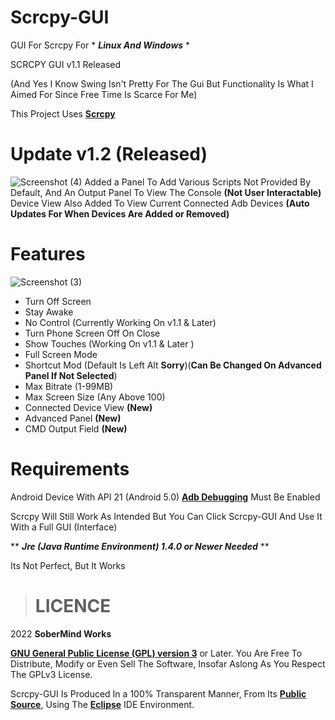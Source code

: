 # Scrcpy-GUI
GUI For Scrcpy For * ***Linux And Windows*** *

SCRCPY GUI v1.1 Released

(And Yes I Know Swing Isn't Pretty For The Gui But Functionality Is What I Aimed For Since Free Time Is Scarce For Me)

This Project Uses [**Scrcpy** ](https://github.com/Genymobile/scrcpy)

# Update v1.2 (Released)

![Screenshot (4)](https://user-images.githubusercontent.com/49514654/162144970-85304ebe-14d4-4ee1-bdb7-e75296983d35.png)
Added a Panel To Add Various Scripts Not Provided By Default, And An Output Panel To View The Console **(Not User Interactable)**
Device View Also Added To View Current Connected Adb Devices **(Auto Updates For When Devices Are Added or Removed)**

# Features 
![Screenshot (3)](https://user-images.githubusercontent.com/49514654/162143629-5ea8dd88-7669-4a8e-aab8-a0c9c2bc19a9.png)
- Turn Off Screen
- Stay Awake
- No Control (Currently Working On v1.1 & Later)
- Turn Phone Screen Off On Close
- Show Touches (Working On v1.1 & Later )
- Full Screen Mode
- Shortcut Mod (Default Is Left Alt **Sorry**)(**Can Be Changed On Advanced Panel If Not Selected**)
- Max Bitrate (1-99MB)
- Max Screen Size (Any Above 100)
- Connected Device View **(New)**
- Advanced Panel **(New)**
- CMD Output Field **(New)**

# Requirements

Android Device With API 21 (Android 5.0)
[**Adb Debugging**](https://developer.android.com/studio/command-line/adb.html#Enabling) Must Be Enabled


Scrcpy Will Still Work As Intended But You Can Click Scrcpy-GUI And Use It With a Full GUI (Interface)



** ***Jre (Java Runtime Environment) 1.4.0 or Newer Needed*** **

Its Not Perfect, But It Works 

> # **LICENCE** 

2022 **SoberMind Works**

[**GNU General Public License (GPL) version 3**](http://www.gnu.org/licenses/gpl.html) or Later.
You Are Free To Distribute, Modify or Even Sell The Software, Insofar Aslong As You Respect The GPLv3 License.

Scrcpy-GUI Is Produced In a 100% Transparent Manner, From Its [**Public Source**](https://github.com/LightHouseGaming/Scrcpy-GUI), Using The [**Eclipse**](https://www.eclipse.org) IDE Environment.
